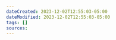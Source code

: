 ```yaml
---
dateCreated: 2023-12-02T12:55:03-05:00
dateModified: 2023-12-02T12:55:03-05:00
tags: []
sources: 
---
```


